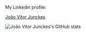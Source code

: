 My Linkedin profile:
<div class="badge-base LI-profile-badge" data-locale="pt_BR" data-size="medium" data-theme="dark" data-type="VERTICAL" data-vanity="junckes" data-version="v1"><a class="badge-base__link LI-simple-link" href="https://br.linkedin.com/in/junckes?trk=profile-badge">João Vitor Junckes</a></div>

![João Vitor Junckes's GitHub stats](https://github-readme-stats.vercel.app/api?username=Hhotre&theme=graywhite&show_icons=true)

              
<!---
Hhotre/Hhotre is a ✨ special ✨ repository because its `README.md` (this file) appears on your GitHub profile.
You can click the Preview link to take a look at your changes.
--->

